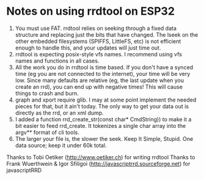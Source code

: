 # Notes on using rrdtool on ESP32

1) You must use FAT.  rrdtool relies on seeking through a fixed data structure and replacing just the bits that have changed.  The lseek on the other embedded filesystems (SPIFFS, LittleFS, etc) is not efficient enough to handle this, and your updates will just time out.
2) rrdtool is expecting posix-style vfs names.  I recommend using vfs names and functions in all cases.
3) All the work you do in rrdtool is time based.  If you don't have a synced time (eg you are not connected to the internet), your time will be very low.  Since many defaults are relative (eg, the last update when you create an rrd), you can end up with negative times!  This will cause things to crash and burn.
4) graph and xport require glib.  I may at some point implement the needed pieces for that, but it ain't today.  The only way to get your data out is directly as the rrd, or an xml dump.
5) I added a function rrd_create_str(const char\* CmdString)) to make it a bit easier to feed rrd_create.  It tokenizes a single char array into the argv\*\* format of cli tools.
6) The larger your file is, the slower the seek.  Keep It Simple, Stupid.  One data source; keep it under 60k total.

Thanks to Tobi Oetiker (http://www.oetiker.ch) for writing rrdtool
Thanks to Frank Wuerthwein & Igor Sfiligoi (http://javascriptrrd.sourceforge.net) for javascriptRRD
